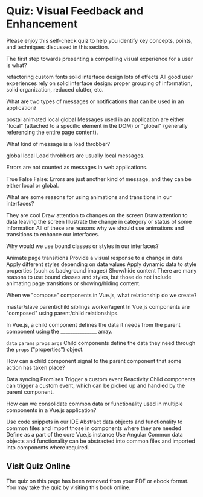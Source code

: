 # Quiz: Visual Feedback and Enhancement

Please enjoy this self-check quiz to help you identify key concepts, points, and techniques discussed in this section.

<quiz name="">
    <question>
        <p>The first step towards presenting a compelling visual experience for a user is what?</p>
        <answer>refactoring</answer>
        <answer>custom fonts</answer>
        <answer correct>solid interface design</answer>
        <answer>lots of effects</answer>
        <explanation>All good user experiences rely on solid interface design: proper grouping of information, solid organization, reduced clutter, etc.</explanation>
    </question>
    <question multiple>
        <p>What are two types of messages or notifications that can be used in an application?</p>
        <answer>postal</answer>
        <answer>animated</answer>
        <answer correct>local</answer>
        <answer correct>global</answer>
        <explanation>Messages used in an application are either "local" (attached to a specific element in the DOM) or "global" (generally referencing the entire page content).</explanation>
    </question>
    <question>
        <p>What kind of message is a load throbber?</p>
        <answer>global</answer>
        <answer correct>local</answer>
        <explanation>Load throbbers are usually local messages.</explanation>
    </question>
    <question>
        <p>Errors are not counted as messages in web applications.</p>
        <answer>True</answer>
        <answer correct>False</answer>
        <explanation>False: Errors are just another kind of message, and they can be either local or global.</explanation>
    </question>
    <question multiple>
        <p>What are some reasons for using animations and transitions in our interfaces?</p>
        <answer correct>They are cool</answer>
        <answer correct>Draw attention to changes on the screen</answer>
        <answer correct>Draw attention to data leaving the screen</answer>
        <answer correct>Illustrate the change in category or status of some information</answer>
        <explanation>All of these are reasons why we should use animations and transitions to enhance our interfaces.</explanation>
    </question>
    <question multiple>
        <p>Why would we use bound classes or styles in our interfaces?</p>
        <answer>Animate page transitions</answer>
        <answer correct>Provide a visual response to a change in data</answer>
        <answer correct>Apply different styles depending on data values</answer>
        <answer correct>Apply dynamic data to style properties (such as background images)</answer>
        <answer>Show/hide content</answer>
        <explanation>There are many reasons to use bound classes and styles, but those do not include animating page transitions or showing/hiding content.</explanation>
    </question>
    <question>
        <p>When we "compose" components in Vue.js, what relationship do we create?</p>
        <answer>master/slave</answer>
        <answer correct>parent/child</answer>
        <answer>siblings</answer>
        <answer>worker/agent</answer>
        <explanation>In Vue.js components are "composed" using parent/child relationships.</explanation>
    </question>
    <question>
        <p>In Vue.js, a child component defines the data it needs from the parent component using the _______________ array.</p>
        <answer><code>data</code></answer>
        <answer><code>params</code></answer>
        <answer correct><code>props</code></answer>
        <answer><code>args</code></answer>
        <explanation>Child components define the data they need through the <code>props</code> ("properties") object.</explanation>
    </question>
    <question>
        <p>How can a child component signal to the parent component that some action has taken place?</p>
        <answer>Data syncing</answer>
        <answer>Promises</answer>
        <answer correct>Trigger a custom event</answer>
        <answer>Reactivity</answer>
        <explanation>Child components can trigger a custom event, which can be picked up and handled by the parent component.</explanation>
    </question> 
    <question>
        <p>How can we consolidate common data or functionality used in multiple components in a Vue.js application?</p>
        <answer>Use code snippets in our IDE</answer>
        <answer correct>Abstract data objects and functionality to common files and import those in components where they are needed</answer>
        <answer>Define as a part of the core Vue.js instance</answer>
        <answer>Use Angular</answer>
        <explanation>Common data objects and functionality can be abstracted into common files and imported into components where required.</explanation>
    </question> 
</quiz>

<div class="no-quiz">
     <h2>Visit Quiz Online</h2>
     <p> 
         The quiz on this page has been removed from your PDF 
         or ebook format. You may take the quiz by visiting
         this book online.
     </p>
</div>
